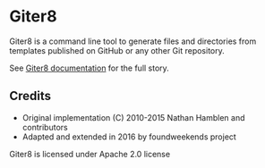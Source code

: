 Giter8
======

Giter8 is a command line tool to generate files and directories from
templates published on GitHub or any other Git repository.

See [Giter8 documentation][docs] for the full story.

Credits
-------

- Original implementation (C) 2010-2015 Nathan Hamblen and contributors
- Adapted and extended in 2016 by foundweekends project

Giter8 is licensed under Apache 2.0 license

  [docs]: http://www.foundweekends.org/giter8/
